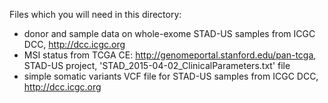 Files which you will need in this directory:

- donor and sample data on whole-exome STAD-US samples from ICGC DCC, http://dcc.icgc.org
- MSI status from TCGA CE: http://genomeportal.stanford.edu/pan-tcga, STAD-US project, 'STAD_2015-04-02_ClinicalParameters.txt' file
- simple somatic variants VCF file for STAD-US samples from ICGC DCC, http://dcc.icgc.org


